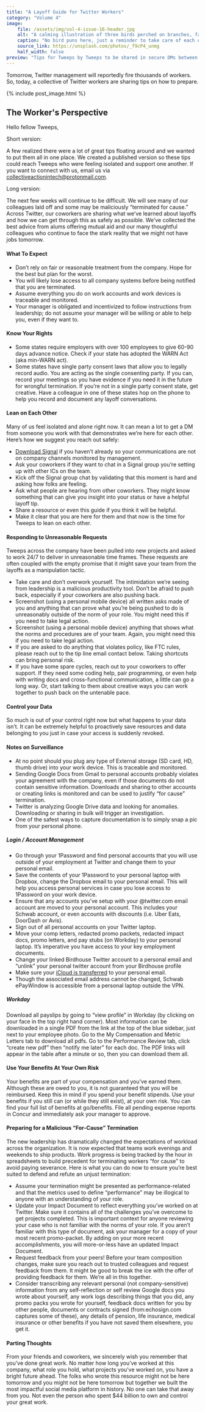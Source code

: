 ```yaml
---
title: "A Layoff Guide for Twitter Workers"
category: "Volume 4"
image:
    file: /assets/img/vol-4-issue-16-header.jpg
    alt: "A calming illustration of three birds perched on branches, facing each other"
    caption: "No bird puns here, just a reminder to take care of each other."
    source_link: https://unsplash.com/photos/_f9cP4_unmg
    half_width: false
preview: "Tips for Tweeps by Tweeps to be shared in secure DMs between colleagues."
---
```


Tomorrow, Twitter management will reportedly fire thousands of workers. So, today, a collective of Twitter workers are sharing tips on how to prepare.

<!-- DO NOT remove the excerpt tag -->
<!--excerpt-->
<!-- remaining content goes below here -->

<!-- DO NOT remove the header image -->
{% include post_image.html %}

## The Worker's Perspective

Hello fellow Tweeps,

Short version: 

A few realized there were a lot of great tips floating around and we wanted to put them all in one place. We created a published version so these tips could reach Tweeps who were feeling isolated and support one another. If you want to connect with us, email us via collectiveactionintech@protonmail.com.

Long version:

The next few weeks will continue to be difficult. We will see many of our colleagues laid off and some may be maliciously “terminated for cause.” Across Twitter, our coworkers are sharing what we’ve learned about layoffs and how we can get through this as safely as possible. We’ve collected the best advice from alums offering mutual aid and our many thoughtful colleagues who continue to face the stark reality that we might not have jobs tomorrow.

#### What To Expect 
* Don’t rely on fair or reasonable treatment from the company. Hope for the best but plan for the worst.
* You will likely lose access to all company systems before being notified that you are terminated. 
* Assume everything you do on work accounts and work devices is traceable and monitored. 
* Your manager is obligated and incentivized to follow instructions from leadership; do not assume your manager will be willing or able to help you, even if they want to. 

#### Know Your Rights
* Some states require employers with over 100 employees to give 60-90 days advance notice. Check if your state has adopted the WARN Act (aka min-WARN act). 
* Some states have single party consent laws that allow you to legally record audio. You are acting as the single consenting party. If you can, record your meetings so you have evidence if you need it in the future for wrongful termination. If you’re not in a single party consent state, get creative. Have a colleague in one of these states hop on the phone to help you record and document any layoff conversations.

#### Lean on Each Other
Many of us feel isolated and alone right now. It can mean a lot to get a DM from someone you work with that demonstrates we’re here for each other. Here’s how we suggest you reach out safely: 

* [Download Signal](https://www.signal.org/download/) if you haven’t already so your communications are not on company channels monitored by management.
* Ask your coworkers if they want to chat in a Signal group you’re setting up with other ICs on the team.
* Kick off the Signal group chat by validating that this moment is hard and asking how folks are feeling. 
* Ask what people are hearing from other coworkers. They might know something that can give you insight into your status or have a helpful layoff tip.
* Share a resource or even this guide if you think it will be helpful. 
* Make it clear that you are here for them and that now is the time for Tweeps to lean on each other.

#### Responding to Unreasonable Requests
Tweeps across the company have been pulled into new projects and asked to work 24/7 to deliver in unreasonable time frames. These requests are often coupled with the empty promise that it might save your team from the layoffs as a manipulation tactic. 
* Take care and don’t overwork yourself. The intimidation we’re seeing from leadership is a malicious productivity tool. Don’t be afraid to push back, especially if your coworkers are also pushing back. 
* Screenshot (using a personal mobile device) all written asks made of you and anything that can prove what you’re being pushed to do is unreasonably outside of the norm of your role. You might need this if you need to take legal action. 
* Screenshot (using a personal mobile device) anything that shows what the norms and procedures are of your team. Again, you might need this if you need to take legal action. 
* If you are asked to do anything that violates policy, like FTC rules, please reach out to the tip line email contact below. Taking shortcuts can bring personal risk.
* If you have some spare cycles, reach out to your coworkers to offer support. If they need some coding help, pair programming, or even help with writing docs and cross-functional communication, a little can go a long way. Or, start talking to them about creative ways you can work together to push back on the untenable pace.

#### Control your Data
So much is out of your control right now but what happens to your data isn’t. It can be extremely helpful to proactively save resources and data belonging to you just in case your access is suddenly revoked.

#### Notes on Surveillance
* At no point should you plug any type of External storage (SD card, HD, thumb drive) into your work device. This is traceable and monitored.
* Sending Google Docs from Gmail to personal accounts probably violates your agreement with the company, even if those documents do not contain sensitive information. Downloads and sharing to other accounts or creating links is monitored and can be used to justify “for cause” termination.
* Twitter is analyzing Google Drive data and looking for anomalies. Downloading or sharing in bulk will trigger an investigation.
* One of the safest ways to capture documentation is to simply snap a pic from your personal phone. 

##### Login / Account Management
* Go through your 1Password and find personal accounts that you will use outside of your employment at Twitter and change them to your personal email.
* Save the contents of your 1Password to your personal laptop with Dropbox, change the Dropbox email to your personal email. This will help you access personal services in case you lose access to 1Password on your work device. 
* Ensure that any accounts you’ve setup with your @twitter.com email account are moved to your personal account. This includes your Schwab account, or even accounts with discounts (i.e. Uber Eats, DoorDash or Avis). 
* Sign out of all personal accounts on your Twitter laptop. 
* Move your comp letters, redacted promo packets, redacted impact docs, promo letters, and pay stubs (on Workday) to your personal laptop. It’s imperative you have access to your key employment documents. 
* Change your linked Birdhouse Twitter account to a personal email and “unlink” your personal twitter account from your Birdhouse profile
* Make sure your [iCloud is transferred](https://support.apple.com/en-us/HT202667) to your personal email.
* Though the associated email address cannot be changed, Schwab ePayWindow is accessible from a personal laptop outside the VPN.

##### Workday
Download all payslips by going to “view profile” in Workday (by clicking on your face in the top right hand corner). Most information can be downloaded in a single PDF from the link at the top of the blue sidebar, just next to your employee photo.
Go to the My Compensation and Metric Letters tab to download all pdfs. 
Go to the Performance Review tab, click “create new pdf” then “notify me later” for each doc. The PDF links will appear in the table after a minute or so, then you can download them all.

#### Use Your Benefits At Your Own Risk
Your benefits are part of your compensation and you’ve earned them. Although these are owed to you, it is not guaranteed that you will be reimbursed. Keep this in mind if you spend your benefit stipends. Use your benefits if you still can (or while they still exist), at your own risk. You can find your full list of benefits at go/benefits. File all pending expense reports in Concur and immediately ask your manager to approve.

#### Preparing for a Malicious “For-Cause” Termination
The new leadership has dramatically changed the expectations of workload across the organization. It is now expected that teams work evenings and weekends to ship products. Work progress is being tracked by the hour in spreadsheets to build precedent for terminating workers “for cause” to avoid paying severance. Here is what you can do now to ensure you’re best suited to defend and refute an unjust termination:
* Assume your termination might be presented as performance-related and that the metrics used to define “performance” may be illogical to anyone with an understanding of your role.
* Update your Impact Document to reflect everything you’ve worked on at Twitter. Make sure it contains all of the challenges you’ve overcome to get projects completed. This is important context for anyone reviewing your case who is not familiar with the norms of your role. If you aren’t familiar with this type of document, ask your manager for a copy of your most recent promo-packet. By adding on your more recent accomplishments, you will more-or-less have an updated Impact Document.
* Request feedback from your peers! Before your team composition changes, make sure you reach out to trusted colleagues and request feedback from them. It might be good to break the ice with the offer of providing feedback for them. We’re all in this together.
* Consider transcribing any relevant personal (not company-sensitive) information from any self-reflection or self review Google docs you wrote about yourself, any work logs describing things that you did, any promo packs you wrote for yourself, feedback docs written for you by other people, documents or contracts signed (from:echosign.com captures some of these), any details of pension, life insurance, medical insurance or other benefits if you have not saved them elsewhere, you get it. 

#### Parting Thoughts 
From your friends and coworkers, we sincerely wish you remember that you’ve done great work. No matter how long you’ve worked at this company, what role you hold, what projects you’ve worked on, you have a bright future ahead. The folks who wrote this resource might not be here tomorrow and you might not be here tomorrow but together we built the most impactful social media platform in history. No one can take that away from you. Not even the person who spent $44 billion to own and control your great work.
